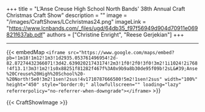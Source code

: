 +++ 
title = "L’Anse Creuse High School North Bands' 38th Annual Craft Christmas Craft Show"
description = ""
image = "/images/CraftShows/LCchristmas24.png"
imageLink = "https://www.lcnbands.com/_files/ugd/64db35_f97f56949d904d70911e069821f637ab.pdf"
authors = ["Christine Enright", "Reese Gerjekian"]
+++

---

{{< embedMap `<iframe src="https://www.google.com/maps/embed?pb=!1m18!1m12!1m3!1d2935.053761496954!2d-82.87274432366071!3d42.63902021743174!2m3!1f0!2f0!3f0!3m2!1i1024!2i768!4f13.1!3m3!1m2!1s0x88251f81282f467f%3A0x9b9a8b30de95f09b!2sL&#39;Anse%20Creuse%20High%20School%20-%20North!5e0!3m2!1sen!2sus!4v1710787666500!5m2!1sen!2sus" width="100%" height="450" style="border:0;" allowfullscreen="" loading="lazy" referrerpolicy="no-referrer-when-downgrade"></iframe>` >}}

{{< CraftShowImage >}}